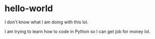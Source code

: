 # hello-world
I don't know what I am doing with this lol.

I am trying to learn how to code in Python so I can get job for money lol.
